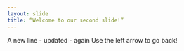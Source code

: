 ```yaml
---
layout: slide
title: “Welcome to our second slide!”
---
```

A new line - updated - again
Use the left arrow to go back!
